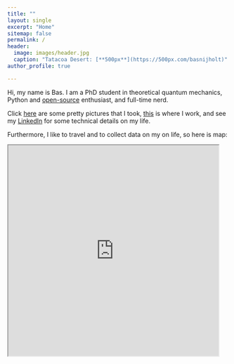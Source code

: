 ```yaml
---
title: ""
layout: single
excerpt: "Home"
sitemap: false
permalink: /
header:
  image: images/header.jpg
  caption: "Tatacoa Desert: [**500px**](https://500px.com/basnijholt)"
author_profile: true

---
```


Hi, my name is Bas. I am a PhD student in theoretical quantum mechanics, Python and [open-source](https://github.com/basnijholt) enthusiast, and full-time nerd.

Click [here](https://500px.com/basnijholt) are some pretty pictures that I took, [this](http://quantumtinkerer.tudelft.nl/) is where I work, and see my [LinkedIn](https://www.linkedin.com/in/basnijholt) for some technical details on my life.

Furthermore, I like to travel and to collect data on my on life, so here is map:
<iframe src="https://www.google.com/maps/d/embed?mid=1Sryw0Nu4dEO3dRzXD0wN4i_0cKI" width="95%" height="480"></iframe>
